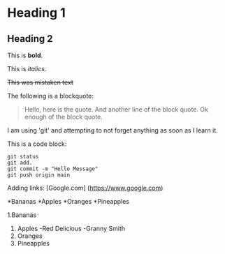 # Heading 1

## Heading 2

This is **bold**.

This is *italics*.

~~This was mistaken text~~

The following is a blockquote:

>Hello, here is the quote.
>And another line of the block quote.
>Ok enough of the block quote.

I am using 'git' and attempting to not forget anything as soon as I learn it.

This is a code block:
```
git status
git add.
git commit -m "Hello Message"
git push origin main 
```

Adding links: [Google.com] (https://www.google.com)

*Bananas
*Apples
*Oranges
*Pineapples

1.Bananas
1. Apples
-Red Delicious
-Granny Smith
1. Oranges
1. Pineapples

